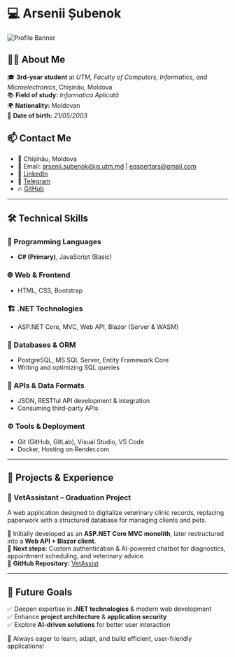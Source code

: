 # 💻 Arsenii Șubenok

![Profile Banner](https://via.placeholder.com/1200x400?text=Welcome+to+my+GitHub!)

## 👨‍💻 About Me

🎓 **3rd-year student** at *UTM, Faculty of Computers, Informatics, and Microelectronics*, Chișinău, Moldova  
📚 **Field of study:** *Informatica Aplicată*  
🌍 **Nationality:** Moldovan  
📅 **Date of birth:** *21/05/2003*  

## 📫 Contact Me

- 📍 Chișinău, Moldova
- 📧 Email: [arsenii.subenok@iis.utm.md](mailto:arsenii.subenok@iis.utm.md) | [eqspertars@gmail.com](mailto:eqspertars@gmail.com)
- 🔗 [LinkedIn](https://www.linkedin.com/in/arsenii-%C8%99ubenok-95b5342a2/)
- 💬 [Telegram](https://t.me/gwertysprob)
- 🔥 [GitHub](https://github.com/qwertyprob)

---

## 🛠️ Technical Skills

### 🚀 Programming Languages
- **C# (Primary)**, JavaScript (Basic)

### 🌐 Web & Frontend
- HTML, CSS, Bootstrap

### 🏗️ .NET Technologies
- ASP.NET Core, MVC, Web API, Blazor (Server & WASM)

### 📂 Databases & ORM
- PostgreSQL, MS SQL Server, Entity Framework Core
- Writing and optimizing SQL queries

### 🔌 APIs & Data Formats
- JSON, RESTful API development & integration
- Consuming third-party APIs

### ⚙️ Tools & Deployment
- Git (GitHub, GitLab), Visual Studio, VS Code
- Docker, Hosting on Render.com

---

## 📂 Projects & Experience

### 🏥 VetAssistant – Graduation Project  
A web application designed to digitalize veterinary clinic records, replacing paperwork with a structured database for managing clients and pets.

🔹 Initially developed as an **ASP.NET Core MVC monolith**, later restructured into a **Web API + Blazor client**.  
🔹 **Next steps:** Custom authentication & AI-powered chatbot for diagnostics, appointment scheduling, and veterinary advice.  
🔹 **GitHub Repository:** [VetAssist](https://github.com/yourusername/VetAssist)

---

## 🎯 Future Goals

✅ Deepen expertise in **.NET technologies** & modern web development  
✅ Enhance **project architecture** & **application security**  
✅ Explore **AI-driven solutions** for better user interaction  

🚀 Always eager to learn, adapt, and build efficient, user-friendly applications!
